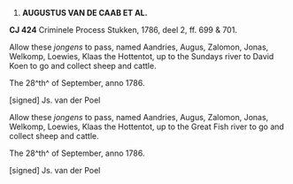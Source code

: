 1.  **AUGUSTUS VAN DE CAAB ET AL.**

**CJ 424** Criminele Process Stukken, 1786, deel 2, ff. 699 & 701.

Allow these *jongens* to pass, named Aandries, Augus, Zalomon, Jonas,
Welkomp, Loewies, Klaas the Hottentot, up to the Sundays river to David
Koen to go and collect sheep and cattle.

The 28^th^ of September, anno 1786.

\[signed\] Js. van der Poel

Allow these *jongens* to pass, named Aandries, Augus, Zalomon, Jonas,
Welkomp, Loewies, Klaas the Hottentot, up to the Great Fish river to go
and collect sheep and cattle.

The 28^th^ of September, anno 1786.

\[signed\] Js. van der Poel
